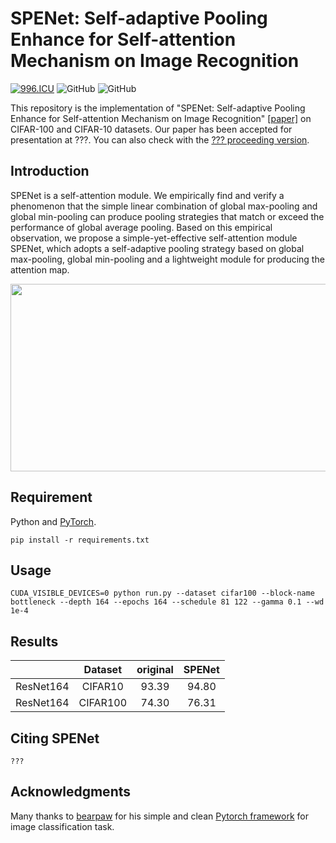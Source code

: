 # SPENet: Self-adaptive Pooling Enhance for Self-attention Mechanism on Image Recognition
[![996.ICU](https://img.shields.io/badge/link-996.icu-red.svg)](https://996.icu) 
![GitHub](https://img.shields.io/github/license/gbup-group/DIANet.svg)
![GitHub](https://img.shields.io/badge/Qrange%20-group-orange)

This repository is the implementation of "SPENet: Self-adaptive Pooling Enhance for Self-attention Mechanism on Image Recognition" [[paper]](https://arxiv.org/abs/?)  on CIFAR-100 and CIFAR-10 datasets. Our paper has been accepted for presentation at ???. You can also check with the [??? proceeding version](???).

## Introduction

SPENet is a self-attention module. We empirically find and verify a phenomenon that the simple linear combination of global max-pooling and global min-pooling can produce pooling strategies that match or exceed the performance of global average pooling. Based on this empirical observation, we propose a simple-yet-effective self-attention module SPENet, which adopts a self-adaptive pooling strategy based on global max-pooling, global min-pooling and a lightweight module for producing the attention map. 

<p align="center">
  <img src="https://github.com/Qrange-group/SPENet/blob/main/images/arch.png" width="600" height="300">
</p>

## Requirement
Python and [PyTorch](http://pytorch.org/).
  ```
  pip install -r requirements.txt
  ```
## Usage
  ```
CUDA_VISIBLE_DEVICES=0 python run.py --dataset cifar100 --block-name bottleneck --depth 164 --epochs 164 --schedule 81 122 --gamma 0.1 --wd 1e-4
  ```

## Results
|                 |  Dataset  | original |  SPENet  |
|:---------------:|:------:|:--------:|:------:|
|    ResNet164    |CIFAR10 |   93.39  |  94.80 |
|    ResNet164    |CIFAR100|   74.30  |  76.31 |



## Citing SPENet

```
???
```

## Acknowledgments
Many thanks to [bearpaw](https://github.com/bearpaw) for his simple and clean [Pytorch framework](https://github.com/bearpaw/pytorch-classification) for image classification task.

